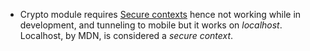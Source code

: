 - Crypto module requires [Secure contexts](https://developer.mozilla.org/en-US/docs/Web/Security/Secure_Contexts) hence not working while in development, and tunneling to mobile but it works on _localhost_. Localhost, by MDN, is considered a _secure context_.
